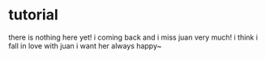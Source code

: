 # tutorial
there is nothing here yet!
i coming back and i miss juan very much! 
i think i fall in love with juan
i want her always happy~ 
